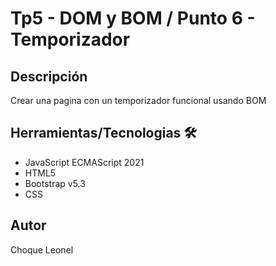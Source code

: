 # Tp5 - DOM y BOM / Punto 6 - Temporizador

## Descripción
Crear una pagina con un temporizador funcional usando BOM

## Herramientas/Tecnologias 🛠

- JavaScript ECMAScript 2021
- HTML5
- Bootstrap v5.3
- CSS

## Autor

Choque Leonel